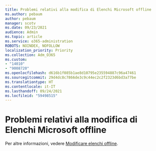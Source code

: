 ```yaml
---
title: Problemi relativi alla modifica di Elenchi Microsoft offline
ms.author: pebaum
author: pebaum
manager: scotv
ms.date: 09/23/2021
audience: Admin
ms.topic: article
ms.service: o365-administration
ROBOTS: NOINDEX, NOFOLLOW
localization_priority: Priority
ms.collection: Adm_O365
ms.custom:
- "14010"
- "9008720"
ms.openlocfilehash: d616b1f085b1ae8d10795e235594887c96a47461
ms.sourcegitcommit: 29d4dc8c7866de3c9c44ec2c2f2323d6bd3a77be
ms.translationtype: HT
ms.contentlocale: it-IT
ms.lasthandoff: 09/24/2021
ms.locfileid: "59498515"
---
```

# <a name="issues-with-editing-microsoft-lists-offline"></a>Problemi relativi alla modifica di Elenchi Microsoft offline

Per altre informazioni, vedere [Modificare elenchi offline](https://support.microsoft.com/en-us/office/edit-lists-offline-41403c3e-1795-4e07-b56b-ae591cbde2f9).